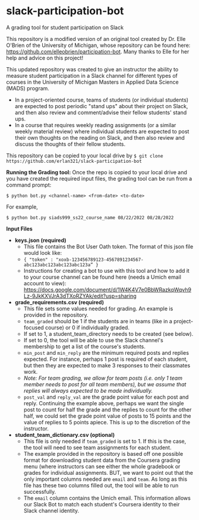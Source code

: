 # slack-participation-bot
A grading tool for student participation on Slack
  
  
This repository is a modified version of an original tool created by Dr. Elle O'Brien of the University of Michigan, whose repository can be found here: https://github.com/elleobrien/participation-bot.  Many thanks to Elle for her help and advice on this project!  

This updated repository was created to give an instructor the ability to measure student participation in a Slack channel for different types of courses in the University of Michigan Masters in Applied Data Science (MADS) program.  
 - In a project-oriented course, teams of students (or individual students) are expected to post periodic "stand ups" about their project on Slack, and then also review and comment/advise their fellow students' stand ups.
 -  In a course that requires weekly reading assignments (or a similar weekly material review) where individual students are expected to post their own thoughts on the reading on Slack, and then also review and discuss the thoughts of their fellow students.

This repository can be copied to your local drive by
```$ git clone https://github.com/erlan321/slack-participation-bot```

__Running the Grading tool:__
Once the repo is copied to your local drive and you have created the required input files, the grading tool can be run from a command prompt:
```
$ python bot.py <channel-name> <from-date> <to-date>
```
For example,
```
$ python bot.py siads999_ss22_course_name 08/22/2022 08/28/2022
```
__Input Files__
 - __keys.json (required)__
   - This file contains the Bot User Oath token.  The format of this json file would look like: 
   - ```{ "token" : "xoxb-123456789123-4567891234567-abc123abc123abc123abc123a” }```
   - Instructions for creating a bot to use with this tool and how to add it to your course channel can be found here (needs a Umich email account to view): https://docs.google.com/document/d/1W4K4V7e0BbWRazkqWqvh9Lz-9JkKXVJrA3dTXoRZYAk/edit?usp=sharing
 - __grade_requirements.csv (required)__
   - This file sets some values needed for grading.  An example is provided in the repository.
   - ```team_graded``` should be 1 if the students are in teams (like in a project-focused course) or 0 if individually graded.
    - If set to 1, a student_team_directory needs to be created (see below).
    - If set to 0, the tool will be able to use the Slack channel's membership to get a list of the course's students. 
   - ```min_post``` and ```min_reply``` are the minimum required posts and replies expected.  For instance, perhaps 1 post is required of each student, but then they are expected to make 3 responses to their classmates work.  
   - _Note:  For team grading, we allow for team posts (i.e. only 1 team member needs to post for all team members), but we assume that replies will always expected to be made individually._
   - ```post_val``` and ```reply_val``` are the grade point value for each post and reply.  Continuing the example above, perhaps we want the single post to count for half the grade and the replies to count for the other half, we could set the grade point value of posts to 15 points and the value of replies to 5 points apiece.  This is up to the discretion of the instructor.
 - __student_team_dictionary.csv (optional)__
   - This file is only needed if ```team_graded``` is set to 1.  If this is the case, the tool will need to see team assignments for each student.  
   - The example provided in the repository is based off one possible format for downloading student data from the Coursera grading menu (where instructors can see either the whole gradebook or grades for individual assignments.  BUT, we want to point out that the only important columns needed are ```email``` and ```team```.  As long as this file has these two columns filled out, the tool will be able to run successfully.  
   - The ```email``` column contains the Umich email.  This information allows our Slack Bot to match each student's Coursera identity to their Slack channel identity.





